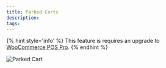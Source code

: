 ```yaml
---
title: Parked Carts
description:  
tags: 
---
```


{% hint style='info' %}
This feature is requires an upgrade to [WooCommerce POS Pro](http://wcpos.com/pro).
{% endhint %}

![Parked Cart](http://wcpos.com/wp-content/uploads/2015/06/cart.gif)